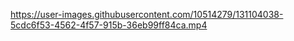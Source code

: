 

https://user-images.githubusercontent.com/10514279/131104038-5cdc6f53-4562-4f57-915b-36eb99ff84ca.mp4



